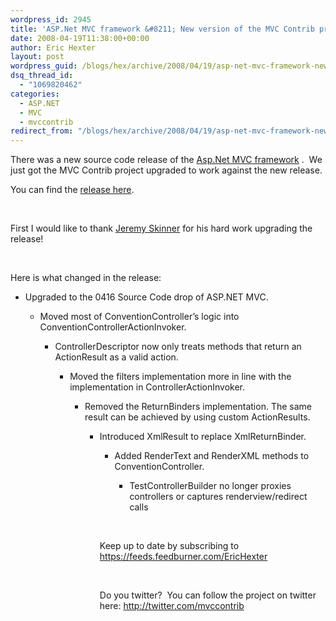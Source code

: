 ```yaml
---
wordpress_id: 2945
title: 'ASP.Net MVC framework &#8211; New version of the MVC Contrib project! &#8211; v 0.0.1.101'
date: 2008-04-19T11:38:00+00:00
author: Eric Hexter
layout: post
wordpress_guid: /blogs/hex/archive/2008/04/19/asp-net-mvc-framework-new-version-of-the-mvc-contrib-project-v-0-0-1-101.aspx
dsq_thread_id:
  - "1069820462"
categories:
  - ASP.NET
  - MVC
  - mvccontrib
redirect_from: "/blogs/hex/archive/2008/04/19/asp-net-mvc-framework-new-version-of-the-mvc-contrib-project-v-0-0-1-101.aspx/"
---
```

There was a new source code release of the [Asp.Net MVC framework](http://shrinkster.com/x4x) .&nbsp; We just got the MVC Contrib project upgraded to work against the new release.


  


You can find the [release here](https://www.codeplex.com/Release/ProjectReleases.aspx?ProjectName=MVCContrib&ReleaseId=12711).


  


&nbsp;


  


First I would like to thank [Jeremy Skinner](http://blog.jeremyskinner.me.uk/) for his hard work upgrading the release! 


  


&nbsp;


  


Here is what changed in the release:


  



  


  * Upgraded to the 0416 Source Code drop of ASP.NET MVC.
  
      * Moved most of ConventionController&#8217;s logic into ConventionControllerActionInvoker.
  
          * ControllerDescriptor now only treats methods that return an ActionResult as a valid action.
  
              * Moved the filters implementation more in line with the implementation in ControllerActionInvoker.
  
                  * Removed the ReturnBinders implementation. The same result can be achieved by using custom ActionResults.
  
                      * Introduced XmlResult to replace XmlReturnBinder.
  
                          * Added RenderText and RenderXML methods to ConventionController.
  
                              * TestControllerBuilder no longer proxies controllers or captures renderview/redirect calls</UL>
                            
  
                            &nbsp;
                            
                            
  
                            Keep up to date by subscribing to <https://feeds.feedburner.com/EricHexter>
                            
                            
  
                            &nbsp;
                            
                            
  
                            Do you twitter?&nbsp; You can follow the project on twitter here: <http://twitter.com/mvccontrib></p>
